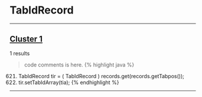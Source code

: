 # TabIdRecord

***

## [Cluster 1](./1)
1 results
> code comments is here.
{% highlight java %}
621. TabIdRecord tir = ( TabIdRecord ) records.get(records.getTabpos());
627. tir.setTabIdArray(tia);
{% endhighlight %}

***

